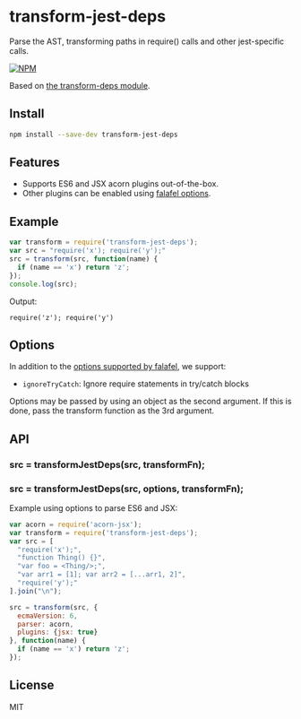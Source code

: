 # transform-jest-deps

Parse the AST, transforming paths in require() calls and other jest-specific calls.

[![NPM](https://nodei.co/npm/transform-jest-deps.png)](https://nodei.co/npm/transform-jest-deps/)

Based on [the transform-deps module](https://github.com/tetsuo/transform-deps).

## Install

```sh
npm install --save-dev transform-jest-deps
```

## Features

- Supports ES6 and JSX acorn plugins out-of-the-box.
- Other plugins can be enabled using [falafel options](https://github.com/substack/node-falafel#custom-parser).

## Example

```js
var transform = require('transform-jest-deps');
var src = "require('x'); require('y');"
src = transform(src, function(name) {
  if (name == 'x') return 'z';
});
console.log(src);
```

Output:

```
require('z'); require('y')
```

## Options

In addition to the [options supported by falafel](https://github.com/substack/node-falafel#custom-parser), we support:

- `ignoreTryCatch`: Ignore require statements in try/catch blocks

Options may be passed by using an object as the second argument.  If this is done, pass the transform function as the
3rd argument.

## API

### src = transformJestDeps(src, transformFn);

### src = transformJestDeps(src, options, transformFn);

Example using options to parse ES6 and JSX:

```js
var acorn = require('acorn-jsx');
var transform = require('transform-jest-deps');
var src = [
  "require('x');",
  "function Thing() {}",
  "var foo = <Thing/>;",
  "var arr1 = [1]; var arr2 = [...arr1, 2]",
  "require('y');"
].join("\n");

src = transform(src, {
  ecmaVersion: 6,
  parser: acorn,
  plugins: {jsx: true}
}, function(name) {
  if (name == 'x') return 'z';
});
```

## License

MIT
